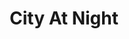 ---
pid: CH905
title: City At Night
location_transcription: Cieling, falling down (w audience)
zipcode: '19104'
outside_phl: 
neighborhood: University City,Belmont,Parkside,Powelton Village
age: '21'
age_range: 20-29
instagram: 
image_file_name: CH_905.jpg
proposal_transcription: Textured mural
topic: Animals,Philadelphia,Unknown
topic_summary: 0, 0, 0
type: 2D,Mural
keywords_other: 
credit: Gabriel Hommann
image_labels: 
twitter: 
facebook: 
permalink: "/monuments/ch905/"
layout: item-page
---